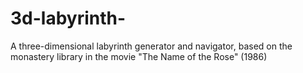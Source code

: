 # 3d-labyrinth-
A three-dimensional labyrinth generator and navigator, based on the monastery library in the movie "The Name of the Rose" (1986)
